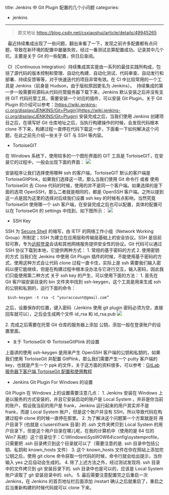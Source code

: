 title: Jenkins 中 Git Plugin 配置的几个小问题
categories:
- jenkins
---
> 原文地址 https://blog.csdn.net/csxiaoshui/article/details/49945265 <link rel="stylesheet" href="https://csdnimg.cn/release/phoenix/template/css/ck_htmledit_views-5edb848729.css">

  最近持续集成出现了一些问题，翻出来看了一下，发现之前许多配置都有点问题，导致在新环境的配置中屡屡失败，经过一番测试总算配置成功。记录其中几个坑，主要是关于 Git 的一些配置，供日后查阅。

  CI（Continuous Integration）持续集成其实是由一系列的最佳实践所构成，包括了源代码的版本控制和管理、自动化构建、自动化测试、代码审查、自动发行和部署、持续反馈等等，对于快速迭代的项目非常有效。在 CI 中比较常用的一个工具是 Jenkins（前身是 Hudson，由于版权原因更名为 Jenkins）。
 持续集成的第一步一般需要将源码从代码托管服务器下载下来，Jenkins 默认安装之后并没有支持 GIT 代码托管工具，需要安装一个对应的插件，可以安装 Git Plugin，关于 Git Plugin 的介绍可以参考：[https://wiki.jenkins-ci.org/display/JENKINS/Git+Plugin](https://wiki.jenkins-ci.org/display/JENKINS/Git+Plugin)
安装完成之后，当我们使用 Jenkins 创建项目之后，在填写好 Git 仓库地址之后，当执行构建操作的时候，会发现代码根本 clone 不下来，构建过程一直停在代码下载这一步，下面看一下如何解决这个问题，在此之前先介绍一些关于 GIT 与 SSH 等内容。

*   TortoiseGIT

在 Windows 系统下，使用较多的一个图形界面的 GIT 工具是 TortoiseGIT，在安装它的过程中，一般会出现下面的界面： ![](https://img-blog.csdn.net/20151120152425126)

安装程序让我们选择使用哪种 ssh 的客户端，TortoiseGIT 默认的客户端是 TortoiseGItPlink，如果我们选择这一项，那么当我们使用 Git 命令行 或者 使用 TortoiseGit 去 Clone 代码的时候，使用的并不是同一个客户端。如果选择的是下面的选项 OpenSSH，那么二者就是相同的，都是 OpenSSH 客户端。之所以提到这一点是因为这里的选择对后续我们设置 ssh key 的时候有点影响，当然究竟 TortoiseGit 使用哪一个 ssh 客户端，在安装完成之后也可以配置，具体的配置可以在 TortoiseGit 的 settings 中找到，如下图所示：
![](https://img-blog.csdn.net/20151120153536061)

*   SSH Key

SSH 为 [Secure Shell](http://baike.baidu.com/view/2118359.htm) 的缩写，由 IETF 的网络工作小组（Network Working Group）所制定；SSH 为建立在应用层和传输层基础上的安全协议。SSH 是目前较可靠，专为[远程登录](http://baike.baidu.com/view/59099.htm)会话和其他网络服务提供安全性的协议。Git 代码可以通过 SSH 协议下载到本地，它提供两种方式：
1\. 常规的基于密码的方式 2\. 使用密钥的方式
当我们在 Jenkins 中使用 Git Plugin 插件的时候，不能使用基于密码的方式，使用这种方式会让代码 clone 过程一直卡住，实际上是 ssh 需要我们输入密码以便它能继续，但是在构建过程中根本没办法与它进行交互，输入密码，因此我们只能使用第二种方式
关于 ssh key 的产生，可以使用下面的方法：
1\. 首先在 Git 客户端安装目录的 bin 文件夹中找到 ssh-keygen，这个工具是用来生成 ssh 的公钥和私钥的，运行下面的命令：

```
 $ssh-keygen -t rsa -C “youraccount@gmail.com”
```

之后，设置保存的位置，键入密码（Jenkins 使用 git plugin 密码必须为空，直接回车就可以），之后会生成两个文件 id_rsa 和 id_rsa.pub
![](https://img-blog.csdn.net/20151120155313322)

2\. 完成之后需要在托管 Git 仓库的服务器上添加 公钥，添加一般在登录账户的设置里面。

*   关于 TortoiseGit 中 TortoiseGitPlink 的设置

上面讲的使用 ssh-keygen 是用来产生 OpenSSH 客户端的公钥和私钥的，如果我们使用 TortoiseGit 并配置 GitPlink，那么我们需要产生一个 putty 客户端的 key，也就是产生一个 ppk 的文件，关于这方面的资料很多，可以参考：[GitLab 服务器下客户端 TortoiseGit 配置和使用教程](http://segmentfault.com/a/1190000002877617)

*   Jenkins Git Plugin For Windows 的设置

Git Plugin 在 Windows 上的设置需要注意几点：
1\. Jenkins 安装在 Windows 上是以服务的方式安装的，并且它安装启动的账户是 Local System ，并非是你当前的账户，假设我当前的用户是 frank，Jenkins 运行起来的用户其实并不是 frank，而是 Local System 账户，但是这个账户并没有 SSH，所以导致代码在构建过程中 clone 的时候一直停在那里。
2\. 为了解决这个问题第一个方案就是将 用户目录下 (也就是 c:\users\frank 目录) 的 .ssh 文件夹拷贝到 Local System 的用户目录下，但是这个用户目录在哪儿呢，在我的计算机中（使用的是 64 位的 Win7 系统）这个目录位于：C:\Windows\SysWOW64\config\systemprofile，只需要把 .ssh 目录拷贝到这个目录就可以了（需要注意的是. ssh 目录中包括公钥、私钥和 known_hosts 文件）
3\. 这个 known_hosts 文件在你在网站上添加完公钥之后，使用 git clone 命令获取一份代码的时候，命令行就会给出提示，当你输入 yes 之后自动会生成的。
4\. 除了上述方法之外，经过测试发现将. ssh 目录中的文件拷贝到 git 安装目录下的. ssh 目录中也是可以的，应该是 Local System 账户读取了 git 安装目录中的. ssh。
5\. 最后需要注意配置完之后重启一次 Jenkins，在 Jenkins 的首页地址栏后面添加 /restart 确认之后就重启了，重启之后当重新构建的时候代码就可以 clone 下来。